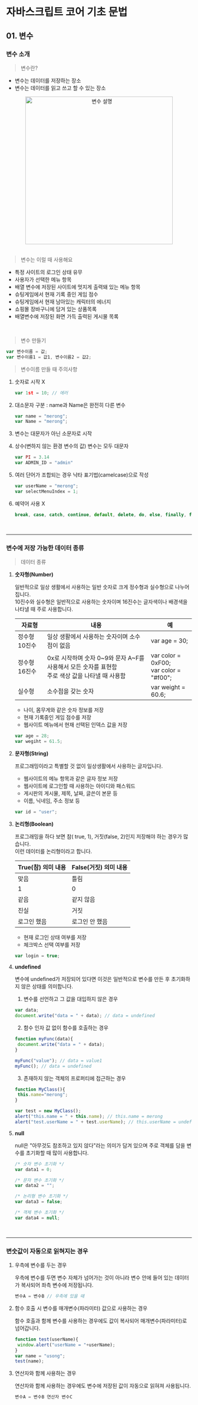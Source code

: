 <h1>자바스크립트 코어 기초 문법</h1>

<h2>01. 변수</h2>

<h3>변수 소개</h3>

<blockquote>변수란?</blockquote>
<ul>
    <li>변수는 데이터를 저장하는 장소</li>
    <li>변수는 데이터를 읽고 쓰고 할 수 있는 장소</li>
</ul>
<div style="text-align: center;"><img src="https://t1.daumcdn.net/cfile/tistory/993671415C62E8F11D" alt="변수 설명" style="width: 400px;" /></div><br />



<blockquote>변수는 이럴 때 사용해요</blockquote>

<ul>
    <li>특정 사이트의 로그인 상태 유무</li>
    <li>사용자가 선택한 메뉴 항목</li>
    <li>배열 변수에 저장된 사이트에 멋지게 출력돼 있는 메뉴 항목</li>
    <li>슈팅게임에서 현재 기록 중인 게임 점수</li>
    <li>슈팅게임에서 현재 남아있는 캐릭터의 에너지</li>
    <li>쇼핑몰 장바구니에 담겨 있는 상품목록</li>
    <li>배열변수에 저장된 화면 가득 출력된 게시물 목록</li>
</ul><br />

<blockquote>변수 만들기</blockquote>

```javascript
var 변수이름 = 값;
var 변수이름1 = 값1, 변수이름2 = 값2;
```



<blockquote>변수이름 만들 때 주의사항</blockquote>

1. 숫자로 시작 X

   ```javascript
   var 1st = 10; // 에러
   ```

2. 대소문자 구분 : name과 Name은 완전히 다른 변수

   ```javascript
   var name = "merong";
   var Name = "merong";
   ```

3. 변수는 대문자가 아닌 소문자로 시작

4. 상수(변하지 않는 환경 변수의 값) 변수는 모두 대문자

   ```javascript
   var PI = 3.14
   var ADMIN_ID = "admin"
   ```

5. 여러 단어가 조합되는 경우 낙타 표기법(camelcase)으로 작성

   ```javascript
   var userName = "merong";
   var selectMenuIndex = 1;
   ```

6. 예약어 사용 X

   ```javascript
   break, case, catch, continue, default, delete, do, else, finally, for, function, if, instanceof, new, return, switch, this, throw, try, typeof, var, void, while, with
   ```


<br /><hr />

<h3>변수에 저장 가능한 데이터 종류</h3>

<blockquote>데이터 종류</blockquote>

1. <b>숫자형(Number)</b>

   <p>일반적으로 일상 생활에서 사용하는 일반 숫자로 크게 정수형과 실수형으로 나누어집니다.<br />10진수와 실수형은 일반적으로 사용하는 숫자이며 16진수는 글자색이나 배경색을 나타낼 때 주로 사용합니다.</p>

   <table>
       <thead>
       	<tr>
           	<th>자료형</th>
               <th>내용</th>
               <th>예</th>
           </tr>
       </thead>
       <tbody>
       	<tr>
           	<td>정수형 10진수</td>
               <td>일상 생활에서 사용하는 숫자이며 소수점이 없음</td>
               <td>var age = 30;</td>
           </tr>
           <tr>
           	<td>정수형 16진수</td>
               <td>0x로 시작하며 숫자 0~9와 문자 A~F를 사용해서 모든 숫자를 표현함 <br />주로 색상 값을 나타낼 때 사용함</td>
               <td>var color = 0xF00;<br />var color = "#f00";</td>
           </tr>
           <tr>
           	<td>실수형</td>
               <td>소수점을 갖는 숫자</td>
               <td>var weight = 60.6;</td>
           </tr>
       </tbody>
   </table>

   <ul>
       <li>나이, 몸무게와 같은 숫자 정보를 저장</li>
       <li>현재 기록중인 게임 점수를 저장</li>
       <li>웹사이트 메뉴에서 현재 선택된 인덱스 값을 저장</li>
   </ul>

   ```javascript
   var age = 28;
   var wegiht = 61.5;
   ```

   

2. <b>문자형(String)</b>

   <p>프로그래밍이라고 특별할 것 없이 일상생활에서 사용하는 글자입니다.</p>

   <ul>
       <li>웹사이트의 메뉴 항목과 같은 글자 정보 저장</li>
       <li>웹사이트에 로그인할 때 사용하는 아이디와 패스워드</li>
       <li>게시판의 게시물, 제목, 날짜, 글쓴이 본문 등</li>
       <li>이름, 닉네임, 주소 정보 등</li>
   </ul>

   ```javascript
   var id = "user";
   ```

   

3. <b>논리형(Boolean)</b>

   <p>프로그래밍을 하다 보면 참( true, 1), 거짓(false, 2)인지 저장해야 하는 경우가 많습니다. <br />이런 데이터를 논리형이라고 합니다.</p>

   <table>
       <thead>
       	<tr>
           	<th>True(참) 의미 내용</th>
               <th>False(거짓) 의미 내용</th>
           </tr>
       </thead>
       <tbody>
       	<tr>
           	<td>맞음</td>
               <td>틀림</td>
           </tr>
           <tr>
           	<td>1</td>
               <td>0</td>
           </tr>
           <tr>
           	<td>같음</td>
               <td>같지 않음</td>
           </tr>
           <tr>
           	<td>진실</td>
               <td>거짓</td>
           </tr>
           <tr>
           	<td>로그인 했음</td>
               <td>로그인 안 했음</td>
           </tr>
       </tbody>
   </table>

   <ul>
       <li>현재 로그인 상태 여부를 저장</li>
       <li>체크박스 선택 여부를 저장</li>
   </ul>

   ```javascript
   var login = true;
   ```

   

4. <b>undefined</b>

   <p>변수에 undefined가 저장되어 있다면 이것은 일반적으로 변수를 만든 후 초기화하지 않은 상태를 의미합니다.</p>

   1) 변수를 선언하고 그 값을 대입하지 않은 경우

   ```javascript
   var data;
   document.write("data = " + data); // data = undefined
   ```

   2) 함수 인자 값 없이 함수를 호출하는 경우

   ```javascript
   function myFunc(data){
   	document.write("data = " + data);
   }
   
   myFunc("value"); // data = value1
   myFunc(); // data = undefined
   ```

   3) 존재하지 않는 객체의 프로퍼티에 접근하는 경우

   ```javascript
   function MyClass(){
   	this.name="merong";
   }
   
   var test = new MyClass();
   alert("this.name = " + this.name); // this.name = merong
   alert("test.userName = " + test.userName); // this.userName = undefined
   ```

   

5. <b>null</b>

   <p>null은 &quot;아무것도 참조하고 있지 않다&quot;라는 의미가 담겨 있으며 주로 객체를 담을 변수를 초기화할 때 많이 사용합니다.</p>

   ```javascript
   /* 숫자 변수 초기화 */
   var data1 = 0;
   
   /* 문자 변수 초기화 */
   var data2 = "";
   
   /* 논리형 변수 초기화 */
   var data3 = false;
   
   /* 객체 변수 초기화 */
   var data4 = null;
   ```


<br /><hr />

<h3>변숫값이 자동으로 읽혀지는 경우</h3>

1. 우측에 변수를 두는 경우

   <p>우측에 변수를 두면 변수 자체가 넘어가는 것이 아니라 변수 안에 들어 있는 데이터가 복사되어 좌측 변수에 저장됩니다.</p>

   ```javascript
   변수A = 변수B // 우측에 있을 때
   ```

2. 함수 호출 시 변수를 매개변수(파라미터) 값으로 사용하는 경우

   <p>함수 호출과 함께 변수를 사용하는 경우에도 값이 복사되어 매개변수(파라미터)로 넘어갑니다.</p>

   ```javascript
   function test(userName){
   	window.alert("userName = "+userName);
   }
   var name = "usong";
   test(name);
   ```

3. 연산자와 함께 사용하는 경우

   <p>연산자와 함께 사용하는 경우에도 변수에 저장된 값이 자동으로 읽혀져 사용됩니다.</p>

   ```javascript
   변수A = 변수B 연산자 변수C
   ```

   





